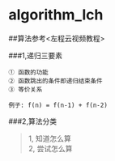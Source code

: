 # algorithm_lch

##算法参考<左程云视频教程>

###1,递归三要素

    ① 函数的功能
    ② 函数跳出的条件即递归结束条件
    ③ 等价关系
    
    例子: f(n) = f(n-1) + f(n-2)
    
 ###2,算法分类
 
 > 1, 知道怎么算  
 > 2, 尝试怎么算  
 
  
    